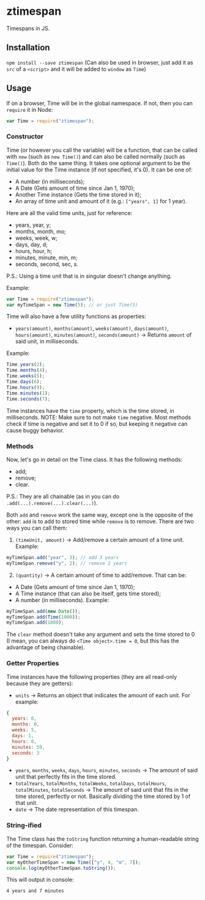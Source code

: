# ztimespan
Timespans in JS.

## Installation
`npm install --save ztimespan`
(Can also be used in browser, just add it as `src` of a `<script>` and it will be added to `window` as `Time`)

## Usage
If on a browser, Time will be in the global namespace. If not, then you can `require` it in Node:
```js
var Time = require("ztimespan");
```
### Constructor
Time (or however you call the variable) will be a function, that can be called with `new` (such as `new Time()`) and can also be called normally (such as `Time()`). Both do the same thing. It takes one optional argument to be the initial value for the Time instance (if not specified, it's 0). It can be one of:
  * A number (in milliseconds);
  * A Date (Gets amount of time since Jan 1, 1970);
  * Another Time instance (Gets the time stored in it);
  * An array of time unit and amount of it (e.g.: `["years", 1]` for 1 year).

Here are all the valid time units, just for reference:
  * years, year, y;
  * months, month, mo;
  * weeks, week, w;
  * days, day, d;
  * hours, hour, h;
  * minutes, minute, min, m;
  * seconds, second, sec, s.

P.S.: Using a time unit that is in singular doesn't change anything.

Example:
```js
var Time = require("ztimespan");
var myTimeSpan = new Time(5); // or just Time(5)
```
Time will also have a few utility functions as properties:
* `years(amount)`, `months(amount)`, `weeks(amount)`, `days(amount)`, `hours(amount)`, `minutes(amount)`, `seconds(amount)` -> Returns `amount` of said unit, in milliseconds.

Example:
```js
Time.years(2);
Time.months(4);
Time.weeks(5);
Time.days(6);
Time.hours(9);
Time.minutes(1);
Time.seconds(7);
```

Time instances have the `time` property, which is the time stored, in milliseconds.
NOTE: Make sure to not make `time` negative. Most methods check if time is negative and set it to 0 if so, but keeping it negative can cause buggy behavior.

### Methods

Now, let's go in detail on the Time class. It has the following methods:
  * add;
  * remove;
  * clear.

P.S.: They are all chainable (as in you can do `.add(...).remove(...).clear(...)`).

Both `add` and `remove` work the same way, except one is the opposite of the other: `add` is to add to stored time while `remove` is to remove. There are two ways you can call them:
  1. `(timeUnit, amount)` -> Add/remove a certain amount of a time unit.
  Example:
  ```js
  myTimeSpan.add("year", 3); // add 3 years
  myTimeSpan.remove("y", 2); // remove 2 years
  ```

  2. `(quantity)` -> A certain amount of time to add/remove. That can be:
  * A Date (Gets amount of time since Jan 1, 1970);
  * A Time instance (that can also be itself, gets time stored);
  * A number (in milliseconds).
  Example:
  ```js
  myTimeSpan.add(new Date());
  myTimeSpan.add(Time(1000));
  myTimeSpan.add(1000);
  ```

The `clear` method doesn't take any argument and sets the time stored to 0 (I mean, you can always do `<Time object>.time = 0`, but this has the advantage of being chainable).

### Getter Properties

Time instances have the following properties (they are all read-only because they are getters):
* `units` -> Returns an object that indicates the amount of each unit.
For example:
```js
{
  years: 0,
  months: 0,
  weeks: 5,
  days: 1,
  hours: 0,
  minutes: 59,
  seconds: 3
}
```
* `years`, `months`, `weeks`, `days`, `hours`, `minutes`, `seconds` -> The amount of said unit that perfectly fits in the time stored.
* `totalYears`, `totalMonths`, `totalWeeks`, `totalDays`, `totalHours`, `totalMinutes`, `totalSeconds` -> The amount of said unit that fits in the time stored, perfectly or not. Basically dividing the time stored by 1 of that unit.
* `date` -> The date representation of this timespan.

### String-ified

The Time class has the `toString` function returning a human-readable string of the timespan. Consider:
```js
var Time = require("ztimespan");
var myOtherTimeSpan = new Time(["y", 4, "m", 7]);
console.log(myOtherTimeSpan.toString());
```
This will output in console:
```
4 years and 7 minutes
```